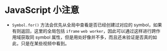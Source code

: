 # JavaScript 小注意

- `Symbol.for()` 方法会优先从全局中查看是否已经创建过对应的 symbol，如果有则返回，这里的全局包括 `iframe` `web worker`，因此可以通过这样进行跨作用域获取同 symbol 属性，但是用处好像并不多，而且还未验证是否真的如此，只是在某些视频中看到。
